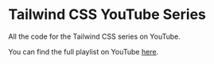 # Tailwind CSS YouTube Series
All the code for the Tailwind CSS series on YouTube.

You can find the full playlist on YouTube [here](https://www.youtube.com/playlist?list=PL-x2Rhw79f12c7p4BvN129P8CrN9MZIGw).
